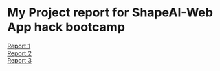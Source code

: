 # My Project report for ShapeAI-Web App hack bootcamp
[Report 1](https://github.com/mohraihan/lcdp/blob/master/Report.pdf)
</br>
[Report 2](https://github.com/mohraihan/lcdp/blob/master/Report2.pdf)
</br>
[Report 3](https://github.com/mohraihan/lcdp/blob/master/Report3.pdf)
